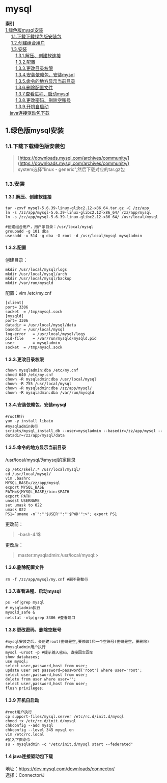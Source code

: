 # **mysql**

**索引**  
[1.绿色版mysql安装](#1绿色版mysql安装)  
&emsp; [1.1.下载下载绿色版安装包](#11下载下载绿色版安装包)   
&emsp; [1.2.创建组合用户](#12创建组合用户)  
&emsp; [1.3.安装](#13安装)  
&emsp;&emsp; [1.3.1.解压、创建软连接](#131解压创建软连接)  
&emsp;&emsp; [1.3.2.配置](#132配置)  
&emsp;&emsp; [1.3.3.更改目录权限](#133更改目录权限)  
&emsp;&emsp; [1.3.4.安装依赖包、安装mysql](#134安装依赖包安装mysql)  
&emsp;&emsp; [1.3.5.命令的地方显示当前目录](#135命令的地方显示当前目录)  
&emsp;&emsp; [1.3.6.删除配置文件](#136删除配置文件)  
&emsp;&emsp; [1.3.7.查看进程、启动mysql](#137查看进程启动mysql)  
&emsp;&emsp; [1.3.8.更改密码、删除空账号](#138-更改密码删除空账号)  
&emsp;&emsp; [1.3.9.开机自启动](#139-开机自启动)  
&emsp;[java连接驱动包下载](#14-java连接驱动包下载)


## 1.绿色版mysql安装
### 1.1.下载下载绿色版安装包  
> [https://downloads.mysql.com/archives/community/](https://downloads.mysql.com/archives/community/)  
> system选择"linux - generic",然后下载对应的tar.gz包



### 1.3.安装  
#### 1.3.1.解压、创建软连接
    tar -zxvf mysql-5.6.39-linux-glibc2.12-x86_64.tar.gz -C /zz/app
    ln -s /zz/app/mysql-5.6.39-linux-glibc2.12-x86_64/ /zz/app/mysql
    ln -s /zz/app/mysql-5.6.39-linux-glibc2.12-x86_64/ /usr/local/mysql
    
    #创建组合用户，用户家目录：/usr/local/mysql
    groupadd -g 101 dba
    useradd -u 514 -g dba -G root -d /usr/local/mysql mysqladmin

#### 1.3.2.配置
创建目录：

    mkdir /usr/local/mysql/logs
    mkdir /usr/local/mysql/arch
    mkdir /usr/local/mysql/backup
    mkdir /var/run/mysqld

配置：vim /etc/my.cnf

    [client]
    port= 3306
    socket  = /tmp/mysql.sock
    [mysqld]
    port= 3306
    datadir = /usr/local/mysql/data
    basedir = /usr/local/mysql
    log-error 	= /usr/local/mysql/logs
    pid-file	= /var/run/mysqld/mysqld.pid
    user		= mysqladmin
    socket  = /tmp/mysql.sock

#### 1.3.3.更改目录权限
    chown mysqladmin:dba /etc/my.cnf
    chmod 640 /etc/my.cnf
    chown -R mysqladmin:dba /usr/local/mysql
    chown -R 755 /usr/local/mysql
    chown -R mysqladmin:dba /zz/app/mysql/
    chown -R mysqladmin:dba /var/run/mysqld

#### 1.3.4.安装依赖包、安装mysql
	#root执行
	yum -y install libaio
	#mysqladmin执行
	scripts/mysql_install_db --user=mysqladmin --basedir=/zz/app/mysql --datadir=/zz/app/mysql/data 

#### 1.3.5.命令的地方显示当前目录
/usr/local/mysql/为mysql的家目录

    cp /etc/skel/.* /usr/local/mysql/
    cd /usr/local/mysql/
    vim .bashrc
    MYSQL_BASE=/zz/app/mysql
    export MYSQL_BASE
    PATH=${MYSQL_BASE}/bin:$PATH
    export PATH
    unsest USERNAME
    set umask to 022
    umask 022
    PS1=`uname -n`":"'$USER'":"'$PWD'":>"; export PS1

更改前：
> -bash-4.1$

更改后：
> master:mysqladmin:/usr/local/mysql:>


#### 1.3.6.删除配置文件
    rm -f /zz/app/mysql/my.cnf #删不删都行

#### 1.3.7.查看进程、启动mysql
    ps -ef|grep mysql
    # mysqladmin执行
    mysqld_safe &
    netstat -nlp|grep 3306 #查看端口

#### 1.3.8 更改密码、删除空账号
    #mysql安装之后，会创建root(密码是空,要修改)和一个空账号(密码是空，要删除)
    #mysqladmin用户执行
    mysql -uroot -p #提示输入密码，直接回车回车
    show databases;
    use mysql;
    select user,password,host from user;
    update user set password=password('root') where user='root';
    select user,password,host from user;
    delete from user where user='';
    select user,password,host from user;
    flush privileges;


#### 1.3.9 开机自启动
	#root用户执行
	cp support-files/mysql.server /etc/rc.d/init.d/mysql
	chmod +x /etc/rc.d/init.d/mysql
	chkconfig --add mysql
	chkconfig --level 345 mysql on 
	vim /etc/rc.local
	#加入下面命令
	su - mysqladmin -c "/etc/init.d/mysql start --federated"

#### 1.4 java连接驱动包下载
地址：https://dev.mysql.com/downloads/connector/  
选择：Connector/J
